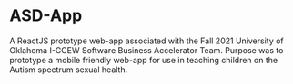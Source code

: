 # ASD-App

A ReactJS prototype web-app associated with the Fall 2021 University of Oklahoma I-CCEW Software Business Accelerator Team. Purpose was to prototype a mobile friendly web-app for use in teaching children on the Autism spectrum sexual health.
